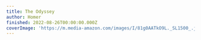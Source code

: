 ```yaml
---
title: The Odyssey
author: Homer
finished: 2022-08-26T00:00:00.000Z
coverImage: 'https://m.media-amazon.com/images/I/81g0AATkO9L._SL1500_.jpg'
---
```


